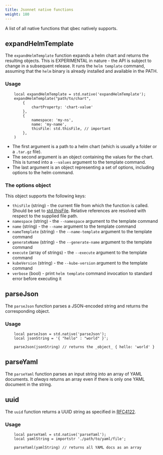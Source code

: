 ```yaml
---
title: Jsonnet native functions
weight: 180
---
```


A list of all native functions that qbec natively supports.

## expandHelmTemplate

The `expandHelmTemplate` function expands a helm chart and returns the resulting objects.
This is EXPERIMENTAL in nature - the API is subject to change in a subsequent release.
It runs the `helm template` command, assuming that the `helm` binary is already installed and
available in the PATH.

### Usage
```
    local expandHelmTemplate = std.native('expandHelmTemplate');
    expandHelmTemplate("path/to/chart",
        {
            chartProperty: 'chart-value'
        },
        {
            namespace: 'my-ns',
            name: 'my-name',
            thisFile: std.thisFile, // important
        },
    )
```

* The first argument is a path to a helm chart (which is usually a folder or a `.tar.gz` file).
* The second argument is an object containing the values for the chart. This is turned into a `--values` argument to the template command.
* The last argument is an object representing a set of options, including options to the helm command.

### The options object

This object supports the following keys:

* `thisFile` (string) - the current file from which the function is called. Should be set to [std.thisFile](https://jsonnet.org/ref/stdlib.html#thisFile). Relative references
   are resolved with respect to the supplied file path.
* `namespace` (string) - the `--namespace` argument to the template command
* `name` (string) - the `--name` argument to the template command
* `nameTemplate` (string) - the `--name-template` argument to the template command
* `generateName` (string) - the `--generate-name` argument to the template command
* `execute` (array of strings) - the `--execute` argument to the template command
* `kubeVersion` (string) - the `--kube-version` argument to the template command
* `verbose` (bool) - print `helm template` command invocation to standard error before executing it


## parseJson

The `parseJson` function parses a JSON-encoded string and returns the corresponding object.

### Usage
```
    local parseJson = std.native('parseJson');
    local jsonString = '{ "hello" : "world" }';

    parseJson(jsonString) // returns the _object_ { hello: 'world' }
```

## parseYaml

The `parseYaml` function parses an input string into an array of YAML documents. It _always_ returns an array
even if there is only one YAML document in the string.

## uuid

The `uuid` function returns a UUID string as specified in [RFC4122](https://tools.ietf.org/html/rfc4122).

### Usage
```
    local parseYaml = std.native('parseYaml');
    local yamlString = importstr './path/to/yaml/file';

    parseYaml(yamlString) // returns all YAML docs as an array
```
